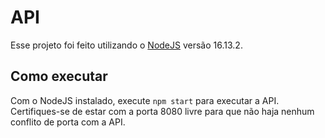 # API

Esse projeto foi feito utilizando o [NodeJS](https://nodejs.org/) versão 16.13.2.

## Como executar

Com o NodeJS instalado, execute `npm start` para executar a API. Certifiques-se de estar com a porta 8080 livre para que não haja nenhum conflito de porta com a API.

